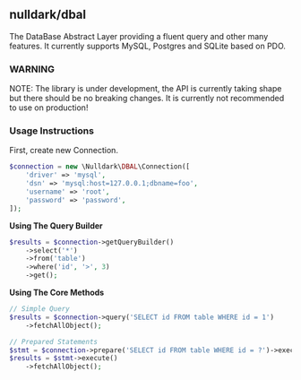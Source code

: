 ## nulldark/dbal

The DataBase Abstract Layer providing a fluent query and other many features. It currently supports MySQL, Postgres 
and SQLite based on PDO. 

### WARNING
NOTE: The library is under development, the API is currently taking shape but there should be no breaking changes. 
It is currently not recommended to use on production!

### Usage Instructions

First, create new Connection.
```php
$connection = new \Nulldark\DBAL\Connection([
    'driver' => 'mysql',
    'dsn' => 'mysql:host=127.0.0.1;dbname=foo',
    'username' => 'root',
    'password' => 'password',
]);
```

**Using The Query Builder**
```php
$results = $connection->getQueryBuilder()
    ->select('*')
    ->from('table')
    ->where('id', '>', 3)
    ->get();
```

**Using The Core Methods**
```php
// Simple Query
$results = $connection->query('SELECT id FROM table WHERE id = 1')
    ->fetchAllObject();

// Prepared Statements
$stmt = $connection->prepare('SELECT id FROM table WHERE id = ?')->execute();
$results = $stmt->execute()
    ->fetchAllObject();
```
